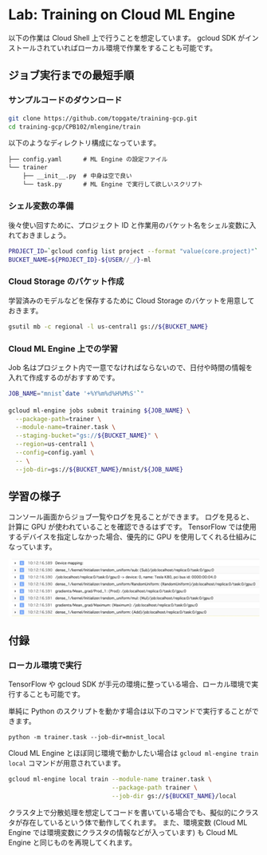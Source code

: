 # Lab: Training on Cloud ML Engine

以下の作業は Cloud Shell 上で行うことを想定しています。
gcloud SDK がインストールされていればローカル環境で作業をすることも可能です。

## ジョブ実行までの最短手順

### サンプルコードのダウンロード

```sh
git clone https://github.com/topgate/training-gcp.git
cd training-gcp/CPB102/mlengine/train
```

以下のようなディレクトリ構成になっています。

```
├── config.yaml      # ML Engine の設定ファイル
└── trainer
    ├── __init__.py  # 中身は空で良い
    └── task.py      # ML Engine で実行して欲しいスクリプト
```

### シェル変数の準備

後々使い回すために、プロジェクト ID と作業用のバケット名をシェル変数に入れておきましょう。

```sh
PROJECT_ID=`gcloud config list project --format "value(core.project)"`
BUCKET_NAME=${PROJECT_ID}-${USER//_/}-ml
```

### Cloud Storage のバケット作成

学習済みのモデルなどを保存するために Cloud Storage のバケットを用意しておきます。

```sh
gsutil mb -c regional -l us-central1 gs://${BUCKET_NAME}
```

### Cloud ML Engine 上での学習

Job 名はプロジェクト内で一意でなければならないので、日付や時間の情報を入れて作成するのがおすすめです。

```sh
JOB_NAME="mnist`date '+%Y%m%d%H%M%S'`"

gcloud ml-engine jobs submit training ${JOB_NAME} \
  --package-path=trainer \
  --module-name=trainer.task \
  --staging-bucket="gs://${BUCKET_NAME}" \
  --region=us-central1 \
  --config=config.yaml \
  -- \
  --job-dir=gs://${BUCKET_NAME}/mnist/${JOB_NAME}
```

## 学習の様子

コンソール画面からジョブ一覧やログを見ることができます。
ログを見ると、計算に GPU が使われていることを確認できるはずです。
TensorFlow では使用するデバイスを指定しなかった場合、優先的に GPU を使用してくれる仕組みになっています。

<img src="img/device_mapping_log.jpg" width=512px>


## 付録

### ローカル環境で実行

TensorFlow や gcloud SDK が手元の環境に整っている場合、ローカル環境で実行することも可能です。

単純に Python のスクリプトを動かす場合は以下のコマンドで実行することができます。

```
python -m trainer.task --job-dir=mnist_local
```

Cloud ML Engine とほぼ同じ環境で動かしたい場合は `gcloud ml-engine train local` コマンドが用意されています。

```sh
gcloud ml-engine local train --module-name trainer.task \
                             --package-path trainer \
                             --job-dir gs://${BUCKET_NAME}/local
```

クラスタ上で分散処理を想定してコードを書いている場合でも、擬似的にクラスタが存在しているという体で動作してくれます。
また、環境変数 (Cloud ML Engine では環境変数にクラスタの情報などが入っています) も Cloud ML Engine と同じものを再現してくれます。
